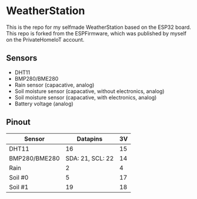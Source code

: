 # WeatherStation
This is the repo for my selfmade WeatherStation based on the ESP32 board. This repo is forked from the ESPFirmware, which was published by myself on the PrivateHomeIoT account.

## Sensors
- DHT11
- BMP280/BME280
- Rain sensor (capacative, analog)
- Soil moisture sensor (capacative, without electronics, analog)
- Soil moisture sensor (capacative, with electronics, analog)
- Battery voltage (analog)

## Pinout
| Sensor | Datapins | 3V | 
|---------|----------|----------|
|DHT11|16|15|
|BMP280/BME280|SDA: 21, SCL: 22|14|
|Rain|2|4|
|Soil #0|5|17|
|Soil #1|19|18|

